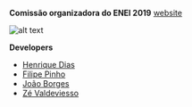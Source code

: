 **Comissão organizadora do ENEI 2019**
[website](http://enei.pt)

![alt text](https://imgur.com/M2y2jS0)

**Developers**
- [Henrique Dias]()
- [Filipe Pinho]()
- [João Borges]()
- [Zé Valdeviesso]()

